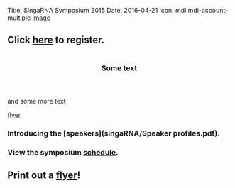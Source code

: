 Title: SingaRNA Symposium 2016
Date: 2016-04-21
icon: mdi mdi-account-multiple
[image](singaRNA/singaRNA_header.jpg)

## Click [**here**](http://goo.gl/forms/0awa0rCjGbMxPWBI3) to register.

<style>
.image:before{
  background-image: None;
  height: 100%;
}
em{
  font-style: italic;
}
</style>

<div class="row">
  <div class="6u">

<section>
  <a href="#stem-cells" class="image feature"><img src="/pages/singaRNA/SG-RNA flyer.png" alt="" /></a>
  <header>
    <h3>Some text</h3>
  </header>
  <p>and some more text</p>
</section>

  </div>

[flyer](https://github.com/YeoLab/yeolab.github.io-source/blob/master/content/pages/singaRNA/SG-RNA_flyer.pdf)


### Introducing the [**speakers**](singaRNA/Speaker profiles.pdf).

### View the symposium [**schedule**](singaRNA/schedulev2.pdf). 

## Print out a [flyer](singaRNA/SG-RNA_flyer.pdf)!




